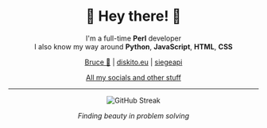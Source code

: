 <div align="center">  

  
# 🐪 Hey there! 👋  

I'm a full-time **Perl** developer  
I also know my way around **Python**, **JavaScript**, **HTML**, **CSS**  

[Bruce 🤖](https://github.com/CNDRD/Bruce) | [diskito.eu](https://github.com/CNDRD/diskito.eu) | [siegeapi](https://github.com/CNDRD/siegeapi)  
 
[All my socials and other stuff](https://cndrd.github.io/)  

---  

![GitHub Streak](https://streak-stats.demolab.com?user=CNDRD&theme=github-dark&hide_border=true&stroke=30363D&dates=8B949E&ring=30363D&fire=DB6D28)

*Finding beauty in problem solving*

</div>
